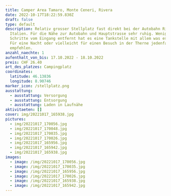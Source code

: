 ```yaml
---
title: Camper Area Tamaro, Monte Ceneri, Rivera
date: 2022-10-17T18:22:59.830Z
draft: false
type: default
description: Relativ grosser Stellplatz fast direkt bei der Autobahn Richtung
  Italien. Für die Nähe zur Autobahn und Hauptstrasse sehr ruhig. Wenige
  Schritte vom Eingang entfernt hat es eine Tankstelle mit allem was es braucht.
  Für eine Nacht oder vielleicht für einen Besuch in der Therne jedenfalls zu
  empfehlen.
anzahl_naechte: 1
aufenthalt_von_bis: 17.10.2022 - 18.10.2022
preis: CHF 26.40
art_des_platzes: Campingplatz
coordinates:
  latitude: 46.13836
  longitude: 8.90746
marker_icon: /stellplatz.png
ausstattung:
  - ausstattung: Versorgung
  - ausstattung: Entsorgung
  - ausstattung: Laden in Laufnähe
aktivitaeten: []
cover: img/20221017_165938.jpg
pictures:
  - img/20221017_170056.jpg
  - img/20221017_170048.jpg
  - img/20221017_170035.jpg
  - img/20221017_170026.jpg
  - img/20221017_165956.jpg
  - img/20221017_165942.jpg
  - img/20221017_165938.jpg
images:
  - image: /img/20221017_170056.jpg
  - image: /img/20221017_170035.jpg
  - image: /img/20221017_165956.jpg
  - image: /img/20221017_170026.jpg
  - image: /img/20221017_165938.jpg
  - image: /img/20221017_165942.jpg
---
```

